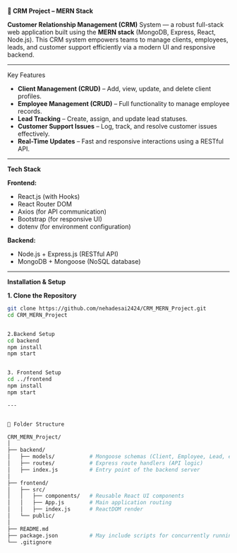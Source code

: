 
**🧩 CRM Project – MERN Stack**

**Customer Relationship Management (CRM)** System — a robust full-stack web application built using the **MERN stack** (MongoDB, Express, React, Node.js). This CRM system empowers teams to manage clients, employees, leads, and customer support efficiently via a modern UI and responsive backend.

---

Key Features 

- **Client Management (CRUD)** – Add, view, update, and delete client profiles.
- **Employee Management (CRUD)** – Full functionality to manage employee records.
- **Lead Tracking** – Create, assign, and update lead statuses.
- **Customer Support Issues** – Log, track, and resolve customer issues effectively.
- **Real-Time Updates** – Fast and responsive interactions using a RESTful API.

---

**Tech Stack**

 **Frontend:**
- React.js (with Hooks)
- React Router DOM
- Axios (for API communication)
- Bootstrap (for responsive UI)
- dotenv (for environment configuration)

**Backend:**
- Node.js + Express.js (RESTful API)
- MongoDB + Mongoose (NoSQL database)

---

**Installation & Setup**

**1. Clone the Repository**
```bash
git clone https://github.com/nehadesai2424/CRM_MERN_Project.git
cd CRM_MERN_Project


2.Backend Setup
cd backend
npm install
npm start


3. Frontend Setup
cd ../frontend
npm install
npm start

---


📁 Folder Structure

CRM_MERN_Project/
│
├── backend/
│   ├── models/           # Mongoose schemas (Client, Employee, Lead, etc.)
│   ├── routes/           # Express route handlers (API logic)
│   ├── index.js          # Entry point of the backend server
│
├── frontend/
│   ├── src/
│   │   ├── components/   # Reusable React UI components
│   │   ├── App.js        # Main application routing
│   │   ├── index.js      # ReactDOM render
│   └── public/
│
├── README.md
├── package.json          # May include scripts for concurrently running backend & frontend
└── .gitignore






